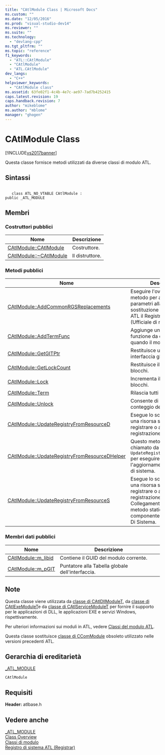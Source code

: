 ```yaml
---
title: "CAtlModule Class | Microsoft Docs"
ms.custom: ""
ms.date: "12/05/2016"
ms.prod: "visual-studio-dev14"
ms.reviewer: ""
ms.suite: ""
ms.technology: 
  - "devlang-cpp"
ms.tgt_pltfrm: ""
ms.topic: "reference"
f1_keywords: 
  - "ATL::CAtlModule"
  - "CAtlModule"
  - "ATL.CAtlModule"
dev_langs: 
  - "C++"
helpviewer_keywords: 
  - "CAtlModule class"
ms.assetid: 63fe02f1-4c4b-4e7c-ae97-7ad7b4252415
caps.latest.revision: 19
caps.handback.revision: 7
author: "mikeblome"
ms.author: "mblome"
manager: "ghogen"
---
```

# CAtlModule Class
[!INCLUDE[vs2017banner](../../assembler/inline/includes/vs2017banner.md)]

Questa classe fornisce metodi utilizzati da diverse classi di modulo ATL.  
  
## Sintassi  
  
```  
  
   class ATL_NO_VTABLE CAtlModule :  
public _ATL_MODULE  
```  
  
## Membri  
  
### Costruttori pubblici  
  
|Nome|Descrizione|  
|----------|-----------------|  
|[CAtlModule::CAtlModule](../Topic/CAtlModule::CAtlModule.md)|Costruttore.|  
|[CAtlModule::~CAtlModule](../Topic/CAtlModule::~CAtlModule.md)|Il distruttore.|  
  
### Metodi pubblici  
  
|Nome|Descrizione|  
|----------|-----------------|  
|[CAtlModule::AddCommonRGSReplacements](../Topic/CAtlModule::AddCommonRGSReplacements.md)|Eseguire l'override di questo metodo per aggiungere parametri alla mappa di sostituzione del componente ATL il Registro Di Sistema \(Ufficiale di registrar\).|  
|[CAtlModule::AddTermFunc](../Topic/CAtlModule::AddTermFunc.md)|Aggiunge una nuova funzione da chiamare quando il modulo.|  
|[CAtlModule::GetGITPtr](../Topic/CAtlModule::GetGITPtr.md)|Restituisce un puntatore a interfaccia globale.|  
|[CAtlModule::GetLockCount](../Topic/CAtlModule::GetLockCount.md)|Restituisce il conteggio dei blocchi.|  
|[CAtlModule::Lock](../Topic/CAtlModule::Lock.md)|Incrementa il conteggio dei blocchi.|  
|[CAtlModule::Term](../Topic/CAtlModule::Term.md)|Rilascia tutti i membri dati.|  
|[CAtlModule::Unlock](../Topic/CAtlModule::Unlock.md)|Consente di diminuire il conteggio dei blocchi.|  
|[CAtlModule::UpdateRegistryFromResourceD](../Topic/CAtlModule::UpdateRegistryFromResourceD.md)|Esegue lo script contenuto in una risorsa specificata per registrare o annullare la registrazione di un oggetto.|  
|[CAtlModule::UpdateRegistryFromResourceDHelper](../Topic/CAtlModule::UpdateRegistryFromResourceDHelper.md)|Questo metodo viene chiamato da `UpdateRegistryFromResourceD` per eseguire l'aggiornamento del Registro di sistema.|  
|[CAtlModule::UpdateRegistryFromResourceS](../Topic/CAtlModule::UpdateRegistryFromResourceS.md)|Esegue lo script contenuto in una risorsa specificata per registrare o annullare la registrazione di un oggetto.  Collegamenti di questo metodo statico a componente ATL il Registro Di Sistema.|  
  
### Membri dati pubblici  
  
|Nome|Descrizione|  
|----------|-----------------|  
|[CAtlModule::m\_libid](../Topic/CAtlModule::m_libid.md)|Contiene il GUID del modulo corrente.|  
|[CAtlModule::m\_pGIT](../Topic/CAtlModule::m_pGIT.md)|Puntatore alla Tabella globale dell'interfaccia.|  
  
## Note  
 Questa classe viene utilizzata da [classe di CAtlDllModuleT](../../atl/reference/catldllmodulet-class.md), da [classe di CAtlExeModuleT](../../atl/reference/catlexemodulet-class.md)e da [classe di CAtlServiceModuleT](../../atl/reference/catlservicemodulet-class.md) per fornire il supporto per le applicazioni di DLL, le applicazioni EXE e servizi Windows, rispettivamente.  
  
 Per ulteriori informazioni sui moduli in ATL, vedere [Classi del modulo ATL](../../atl/atl-module-classes.md).  
  
 Questa classe sostituisce [classe di CComModule](../../atl/reference/ccommodule-class.md) obsoleto utilizzato nelle versioni precedenti ATL.  
  
## Gerarchia di ereditarietà  
 [\_ATL\_MODULE](../Topic/_ATL_MODULE.md)  
  
 `CAtlModule`  
  
## Requisiti  
 **Header:** atlbase.h  
  
## Vedere anche  
 [\_ATL\_MODULE](../Topic/_ATL_MODULE.md)   
 [Class Overview](../../atl/atl-class-overview.md)   
 [Classi di modulo](../../atl/atl-module-classes.md)   
 [Registro di sistema ATL \(Registrar\)](../../atl/atl-registry-component-registrar.md)